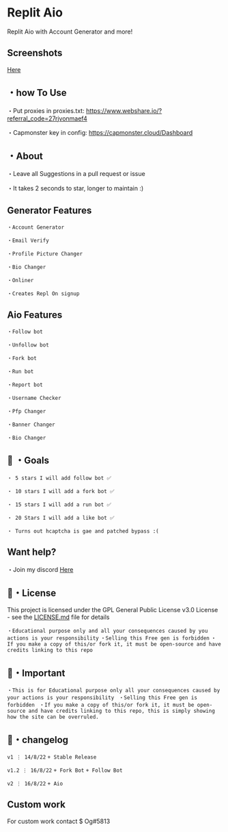 
# Replit Aio

Replit Aio with Account Generator and more!


## Screenshots

[Here](https://github.com/Hazza3100/ReplitAio/blob/main/aio.png)


##  ・how To Use

・Put proxies in proxies.txt: https://www.webshare.io/?referral_code=27rjvonmaef4

・Capmonster key in config: https://capmonster.cloud/Dashboard


## ・About

・Leave all Suggestions in a pull request or issue

・It takes 2 seconds to star, longer to maintain :)

## Generator Features

```・Account Generator```

```・Email Verify```

```・Profile Picture Changer```

```・Bio Changer```

```・Onliner```

```・Creates Repl On signup```


## Aio Features

```・Follow bot```

```・Unfollow bot```

```・Fork bot```

```・Run bot```

```・Report bot```

```・Username Checker```

```・Pfp Changer```

```・Banner Changer```

```・Bio Changer```

## 🥅 ・Goals

```・ 5 stars I will add follow bot ✅```

```・ 10 stars I will add a fork bot ✅```

```・ 15 stars I will add a run bot ✅```

```・ 20 Stars I will add a like bot ✅```

```・ Turns out hcaptcha is gae and patched bypass :(```

## Want help?

・Join my discord [Here](https://discord.gg/YjcFezTtUe)

## 📄・License

This project is licensed under the GPL General Public License v3.0 License - see the [LICENSE.md](https://github.com/Hazza3100/ReplitAio/blob/main/LICENSE) file for details

 ```・Educational purpose only and all your consequences caused by you actions is your responsibility```
```・Selling this Free gen is forbidden```
  ```・If you make a copy of this/or fork it, it must be open-source and have credits linking to this repo```
  
  
## 📄・Important

```・This is for Educational purpose only all your consequences caused by your actions is your responsibility ```
```・Selling this Free gen is forbidden ```
```・If you make a copy of this/or fork it, it must be open-source and have credits linking to this repo, this is simply showing how the site can be overruled.```

##  💭・changelog

```v1 ⋮ 14/8/22```
```+ Stable Release```

```v1.2 ⋮ 16/8/22```
```+ Fork Bot```
```+ Follow Bot```

```v2 ⋮ 16/8/22```
```+ Aio```


## Custom work

For custom work contact $ Og#5813
